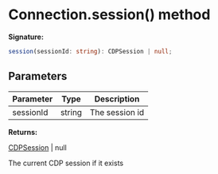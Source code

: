 # Connection.session() method

**Signature:**

```typescript
session(sessionId: string): CDPSession | null;
```

## Parameters

| Parameter | Type   | Description    |
| --------- | ------ | -------------- |
| sessionId | string | The session id |

**Returns:**

[CDPSession](./puppeteer.cdpsession.md) \| null

The current CDP session if it exists
